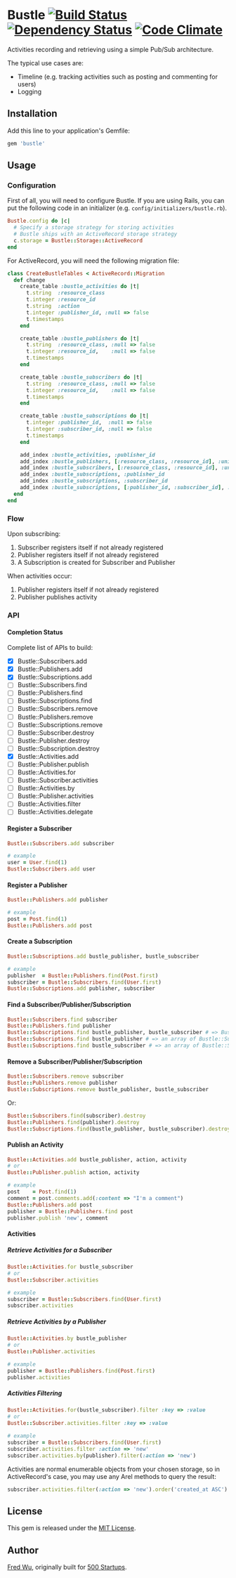 # Bustle [![Build Status](https://secure.travis-ci.org/fredwu/bustle.png?branch=master)](http://travis-ci.org/fredwu/bustle) [![Dependency Status](https://gemnasium.com/fredwu/bustle.png)](https://gemnasium.com/fredwu/bustle) [![Code Climate](https://codeclimate.com/badge.png)](https://codeclimate.com/github/fredwu/bustle)

Activities recording and retrieving using a simple Pub/Sub architecture.

The typical use cases are:

- Timeline (e.g. tracking activities such as posting and commenting for users)
- Logging

## Installation

Add this line to your application's Gemfile:

```ruby
gem 'bustle'
```

## Usage

### Configuration

First of all, you will need to configure Bustle. If you are using Rails, you can put the following code in an initializer (e.g. `config/initializers/bustle.rb`).

```ruby
Bustle.config do |c|
  # Specify a storage strategy for storing activities
  # Bustle ships with an ActiveRecord storage strategy
  c.storage = Bustle::Storage::ActiveRecord
end
```

For ActiveRecord, you will need the following migration file:

```ruby
class CreateBustleTables < ActiveRecord::Migration
  def change
    create_table :bustle_activities do |t|
      t.string  :resource_class
      t.integer :resource_id
      t.string  :action
      t.integer :publisher_id, :null => false
      t.timestamps
    end

    create_table :bustle_publishers do |t|
      t.string  :resource_class, :null => false
      t.integer :resource_id,    :null => false
      t.timestamps
    end

    create_table :bustle_subscribers do |t|
      t.string  :resource_class, :null => false
      t.integer :resource_id,    :null => false
      t.timestamps
    end

    create_table :bustle_subscriptions do |t|
      t.integer :publisher_id,  :null => false
      t.integer :subscriber_id, :null => false
      t.timestamps
    end

    add_index :bustle_activities, :publisher_id
    add_index :bustle_publishers, [:resource_class, :resource_id], :unique => true
    add_index :bustle_subscribers, [:resource_class, :resource_id], :unique => true
    add_index :bustle_subscriptions, :publisher_id
    add_index :bustle_subscriptions, :subscriber_id
    add_index :bustle_subscriptions, [:publisher_id, :subscriber_id], :unique => true
  end
end
```

### Flow

Upon subscribing:

1. Subscriber registers itself if not already registered
2. Publisher registers itself if not already registered
3. A Subscription is created for Subscriber and Publisher

When activities occur:

1. Publisher registers itself if not already registered
2. Publisher publishes activity

### API

#### Completion Status

Complete list of APIs to build:

- [x] Bustle::Subscribers.add
- [x] Bustle::Publishers.add
- [x] Bustle::Subscriptions.add
- [ ] Bustle::Subscribers.find
- [ ] Bustle::Publishers.find
- [ ] Bustle::Subscriptions.find
- [ ] Bustle::Subscribers.remove
- [ ] Bustle::Publishers.remove
- [ ] Bustle::Subscriptions.remove
- [ ] Bustle::Subscriber.destroy
- [ ] Bustle::Publisher.destroy
- [ ] Bustle::Subscription.destroy
- [x] Bustle::Activities.add
- [ ] Bustle::Publisher.publish
- [ ] Bustle::Activities.for
- [ ] Bustle::Subscriber.activities
- [ ] Bustle::Activities.by
- [ ] Bustle::Publisher.activities
- [ ] Bustle::Activities.filter
- [ ] Bustle::Activities.delegate

#### Register a Subscriber

```ruby
Bustle::Subscribers.add subscriber

# example
user = User.find(1)
Bustle::Subscribers.add user
```

#### Register a Publisher

```ruby
Bustle::Publishers.add publisher

# example
post = Post.find(1)
Bustle::Publishers.add post
```

#### Create a Subscription

```ruby
Bustle::Subscriptions.add bustle_publisher, bustle_subscriber

# example
publisher  = Bustle::Publishers.find(Post.first)
subscriber = Bustle::Subscribers.find(User.first)
Bustle::Subscriptions.add publisher, subscriber
```

#### Find a Subscriber/Publisher/Subscription

```ruby
Bustle::Subscribers.find subscriber
Bustle::Publishers.find publisher
Bustle::Subscriptions.find bustle_publisher, bustle_subscriber # => Bustle::Subscription
Bustle::Subscriptions.find bustle_publisher # => an array of Bustle::Subscription for the publisher
Bustle::Subscriptions.find bustle_subscriber # => an array of Bustle::Subscription for the subscriber
```

#### Remove a Subscriber/Publisher/Subscription

```ruby
Bustle::Subscribers.remove subscriber
Bustle::Publishers.remove publisher
Bustle::Subscriptions.remove bustle_publisher, bustle_subscriber
```

Or:

```ruby
Bustle::Subscribers.find(subscriber).destroy
Bustle::Publishers.find(publisher).destroy
Bustle::Subscriptions.find(bustle_publisher, bustle_subscriber).destroy
```

#### Publish an Activity

```ruby
Bustle::Activities.add bustle_publisher, action, activity
# or
Bustle::Publisher.publish action, activity

# example
post    = Post.find(1)
comment = post.comments.add(:content => "I'm a comment")
Bustle::Publishers.add post
publisher = Bustle::Publishers.find post
publisher.publish 'new', comment
```

#### Activities

##### Retrieve Activities for a Subscriber

```ruby
Bustle::Activities.for bustle_subscriber
# or
Bustle::Subscriber.activities

# example
subscriber = Bustle::Subscribers.find(User.first)
subscriber.activities
```

##### Retrieve Activities by a Publisher

```ruby
Bustle::Activities.by bustle_publisher
# or
Bustle::Publisher.activities

# example
publisher = Bustle::Publishers.find(Post.first)
publisher.activities
```

##### Activities Filtering

```ruby
Bustle::Activities.for(bustle_subscriber).filter :key => :value
# or
Bustle::Subscriber.activities.filter :key => :value

# example
subscriber = Bustle::Subscribers.find(User.first)
subscriber.activities.filter :action => 'new'
subscriber.activities.by(publisher).filter(:action => 'new')
```

Activities are normal enumerable objects from your chosen storage, so in ActiveRecord's case, you may use any Arel methods to query the result:

```ruby
subscriber.activities.filter(:action => 'new').order('created_at ASC').limit(10)
```

## License

This gem is released under the [MIT License](http://www.opensource.org/licenses/mit-license.php).

## Author

[Fred Wu](https://github.com/fredwu), originally built for [500 Startups](http://500.co).
